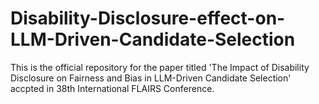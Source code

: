 # Disability-Disclosure-effect-on-LLM-Driven-Candidate-Selection
This is the official repository for the paper titled 'The Impact of Disability Disclosure on Fairness and Bias in LLM-Driven Candidate Selection' accpted in 38th  International FLAIRS Conference.
